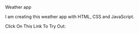 Weather app

I am creating this weather app with HTML, CSS and JavaScript.

Click On This Link To Try Out: 
